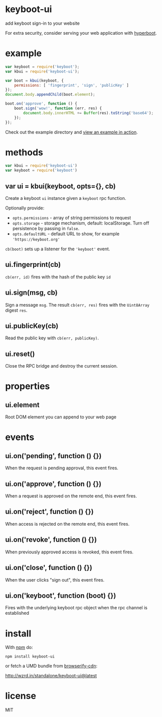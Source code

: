 # keyboot-ui

add keyboot sign-in to your website

For extra security, consider serving your web application with
[hyperboot](http://hyperboot.org).

# example

``` js
var keyboot = require('keyboot');
var kbui = require('keyboot-ui');

var boot = kbui(keyboot, {
    permissions: [ 'fingerprint', 'sign', 'publicKey' ]
});
document.body.appendChild(boot.element);

boot.on('approve', function () {
    boot.sign('wow!', function (err, res) {
        document.body.innerHTML += Buffer(res).toString('base64');
    });
});
```

Check out the example directory and
[view an example in action](https://substack.neocities.org/keyboot_ui.html).

# methods

``` js
var kbui = require('keyboot-ui')
var keyboot = require('keyboot')
```

## var ui = kbui(keyboot, opts={}, cb)

Create a keyboot `ui` instance given a `keyboot` rpc function.

Optionally provide:

* `opts.permissions` - array of string permissions to request
* `opts.storage` - storage mechanism, default: localStorage. Turn off
persistence by passing in `false`.
* `opts.defaultURL` - default URL to show, for example `'https://keyboot.org'`

`cb(boot)` sets up a listener for the `'keyboot'` event.

## ui.fingerprint(cb)

`cb(err, id)` fires with the hash of the public key `id`

## ui.sign(msg, cb)

Sign a message `msg`. The result `cb(err, res)` fires with the `Uint8Array`
digest `res`.

## ui.publicKey(cb)

Read the public key with `cb(err, publicKey)`.

## ui.reset()

Close the RPC bridge and destroy the current session.

# properties

## ui.element

Root DOM element you can append to your web page

# events

## ui.on('pending', function () {})

When the request is pending approval, this event fires.

## ui.on('approve', function () {})

When a request is approved on the remote end, this event fires.

## ui.on('reject', function () {})

When access is rejected on the remote end, this event fires.

## ui.on('revoke', function () {})

When previously approved access is revoked, this event fires.

## ui.on('close', function () {})

When the user clicks "sign out", this event fires.

## ui.on('keyboot', function (boot) {})

Fires with the underlying keyboot rpc object when the rpc channel is established

# install

With [npm](https://npmjs.org) do:

```
npm install keyboot-ui
```

or fetch a UMD bundle from [browserify-cdn](http://wzrd.in/):

http://wzrd.in/standalone/keyboot-ui@latest

# license

MIT
